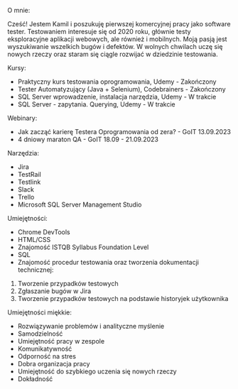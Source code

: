 O mnie:

Cześć! Jestem Kamil i poszukuję pierwszej komercyjnej pracy jako software tester. Testowaniem interesuje się od 2020 roku, głównie testy eksploracyjne aplikacji webowych, ale również i mobilnych. Moją pasją jest wyszukiwanie wszelkich bugów i defektów. W wolnych chwilach uczę się nowych rzeczy oraz staram się ciągle rozwijać w dziedzinie testowania.

Kursy:

- Praktyczny kurs testowania oprogramowania, Udemy - Zakończony
- Tester Automatyzujący (Java + Selenium), Codebrainers - Zakończony
- SQL Server wprowadzenie, instalacja narzędzia, Udemy - W trakcie
- SQL Server - zapytania. Querying, Udemy - W trakcie

Webinary:

- Jak zacząć karierę Testera Oprogramowania od zera? - GoIT 13.09.2023
- 4 dniowy maraton QA - GoIT 18.09 - 21.09.2023

Narzędzia:

- Jira
- TestRail
- Testlink
- Slack
- Trello
- Microsoft SQL Server Management Studio

Umiejętności:

- Chrome DevTools
- HTML/CSS
- Znajomość ISTQB Syllabus Foundation Level
- SQL
- Znajomość procedur testowania oraz tworzenia dokumentacji technicznej:
1. Tworzenie przypadków testowych
2. Zgłaszanie bugów w Jira
3. Tworzenie przypadków testowych na podstawie historyjek użytkownika

Umiejętności miękkie:

- Rozwiązywanie problemów i analityczne myślenie
- Samodzielność
- Umiejętność pracy w zespole
- Komunikatywność
- Odporność na stres
- Dobra organizacja pracy
- Umiejętność do szybkiego uczenia się nowych rzeczy
- Dokładność



